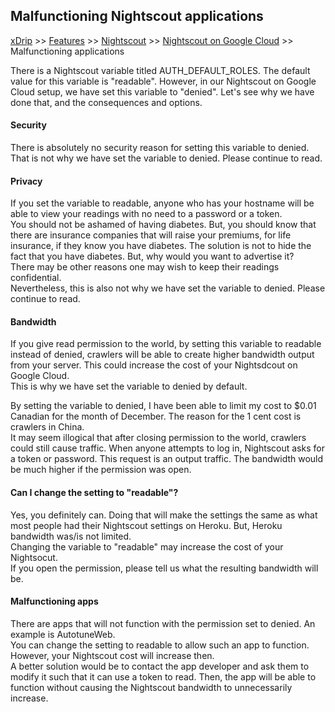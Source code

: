 ## Malfunctioning Nightscout applications
[xDrip](../../README.md) >> [Features](../Features_page.md) >> [Nightscout](../Nightscout_page.md) >> [Nightscout on Google Cloud](./GoogleCloud.md) >> Malfunctioning applications  
  
There is a Nightscout variable titled AUTH_DEFAULT_ROLES.  The default value for this variable is "readable".  However, in our Nightscout on Google Cloud setup, we have set this variable to "denied".  Let's see why we have done that, and the consequences and options.  
  
#### **Security**
There is absolutely no security reason for setting this variable to denied.  That is not why we have set the variable to denied.  Please continue to read.  
  
#### **Privacy**
If you set the variable to readable, anyone who has your hostname will be able to view your readings with no need to a password or a token.  
You should not be ashamed of having diabetes.  But, you should know that there are insurance companies that will raise your premiums, for life insurance, if they know you have diabetes.  The solution is not to hide the fact that you have diabetes.  But, why would you want to advertise it?  
There may be other reasons one may wish to keep their readings confidential.  
Nevertheless, this is also not why we have set the variable to denied.  Please continue to read.  
  
#### **Bandwidth**
If you give read permission to the world, by setting this variable to readable instead of denied, crawlers will be able to create higher bandwidth output from your server.  This could increase the cost of your Nightsdcout on Google Cloud.  
This is why we have set the variable to denied by default.  
  
By setting the variable to denied, I have been able to limit my cost to $0.01 Canadian for the month of December.  The reason for the 1 cent cost is crawlers in China.  
It may seem illogical that after closing permission to the world, crawlers could still cause traffic.  When anyone attempts to log in, Nightscout asks for a token or password.  This request is an output traffic.  The bandwidth would be much higher if the permission was open.  
  
#### **Can I change the setting to "readable"?**
Yes, you definitely can.  Doing that will make the settings the same as what most people had their Nightscout settings on Heroku.  But, Heroku bandwidth was/is not limited.  
Changing the variable to "readable" may increase the cost of your Nightsocut.  
If you open the permission, please tell us what the resulting bandwidth will be.  
  
#### **Malfunctioning apps**
There are apps that will not function with the permission set to denied.  An example is AutotuneWeb.  
You can change the setting to readable to allow such an app to function.  However, your Nightscout cost will increase then.  
A better solution would be to contact the app developer and ask them to modify it such that it can use a token to read.  Then, the app will be able to function without causing the Nightscout bandwidth to unnecessarily increase.  
  
